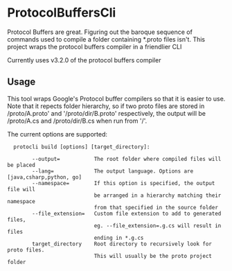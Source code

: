 # ProtocolBuffersCli
Protocol Buffers are great. Figuring out the baroque sequence of commands used to compile a folder containing *.proto files isn't. This project wraps the protocol buffers compiler in a friendlier CLI

Currently uses v3.2.0 of the protocol buffers compiler

## Usage

This tool wraps Google's Protocol buffer compilers so that it is easier to use. 
Note that it repects folder hierarchy, so if two proto files are stored in 
/proto/A.proto' and '/proto/dir/B.proto' respectively, the output will be 
/proto/A.cs and /proto/dir/B.cs when run from '/'.
 
 The current options are supported:
 
```
  protocli build [options] [target_directory]:  
    
        --output=           The root folder where compiled files will be placed
        --lang=             The output language. Options are [java,csharp,python, go]
        --namespace=        If this option is specified, the output file will 
                            be arranged in a hierarchy matching their namespace
                            from that specified in the source folder
        --file_extension=   Custom file extension to add to generated files,
                            eg. --file_extension=.g.cs will result in files 
                            ending in *.g.cs
        target_directory    Root directory to recursively look for proto files.
                            This will usually be the proto project folder       
```
